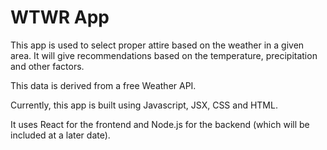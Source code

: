 # WTWR App

This app is used to select proper attire based on the weather in a given area. It will give recommendations based on the temperature, precipitation and other factors.

This data is derived from a free Weather API.

Currently, this app is built using Javascript, JSX, CSS and HTML.

It uses React for the frontend and Node.js for the backend (which will be included at a later date).
